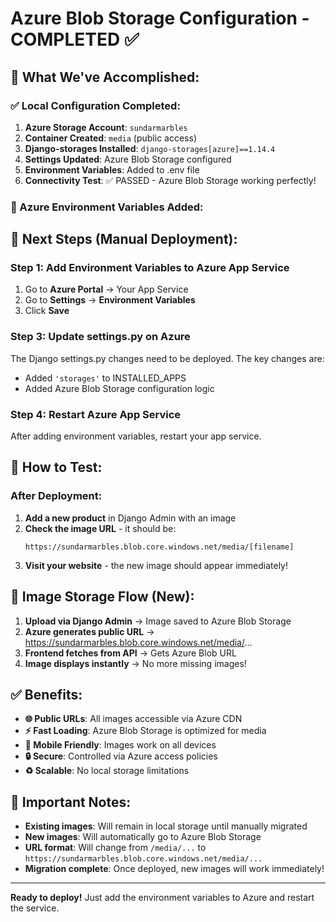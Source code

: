 # Azure Blob Storage Configuration - COMPLETED ✅

## 🎉 What We've Accomplished:

### ✅ Local Configuration Completed:
1. **Azure Storage Account**: `sundarmarbles` 
2. **Container Created**: `media` (public access)
3. **Django-storages Installed**: `django-storages[azure]==1.14.4`
4. **Settings Updated**: Azure Blob Storage configured
5. **Environment Variables**: Added to .env file
6. **Connectivity Test**: ✅ PASSED - Azure Blob Storage working perfectly!

### 📝 Azure Environment Variables Added:


## 🚀 Next Steps (Manual Deployment):

### Step 1: Add Environment Variables to Azure App Service
1. Go to **Azure Portal** → Your App Service
2. Go to **Settings** → **Environment Variables**
4. Click **Save**



### Step 3: Update settings.py on Azure
The Django settings.py changes need to be deployed. The key changes are:
- Added `'storages'` to INSTALLED_APPS
- Added Azure Blob Storage configuration logic

### Step 4: Restart Azure App Service
After adding environment variables, restart your app service.

## 🧪 How to Test:

### After Deployment:
1. **Add a new product** in Django Admin with an image
2. **Check the image URL** - it should be:
   ```
   https://sundarmarbles.blob.core.windows.net/media/[filename]
   ```
3. **Visit your website** - the new image should appear immediately!

## 🔧 Image Storage Flow (New):
1. **Upload via Django Admin** → Image saved to Azure Blob Storage
2. **Azure generates public URL** → https://sundarmarbles.blob.core.windows.net/media/...
3. **Frontend fetches from API** → Gets Azure Blob URL
4. **Image displays instantly** → No more missing images!

## ✅ Benefits:
- **🌐 Public URLs**: All images accessible via Azure CDN
- **⚡ Fast Loading**: Azure Blob Storage is optimized for media
- **📱 Mobile Friendly**: Images work on all devices
- **🔒 Secure**: Controlled via Azure access policies
- **♻️ Scalable**: No local storage limitations

## 🚨 Important Notes:
- **Existing images**: Will remain in local storage until manually migrated
- **New images**: Will automatically go to Azure Blob Storage
- **URL format**: Will change from `/media/...` to `https://sundarmarbles.blob.core.windows.net/media/...`
- **Migration complete**: Once deployed, new images will work immediately!

---
**Ready to deploy!** Just add the environment variables to Azure and restart the service.
